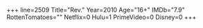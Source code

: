 +++
line=2509
Title="Rev."
Year=2010
Age="16+"
IMDb="7.9"
RottenTomatoes=""
Netflix=0
Hulu=1
PrimeVideo=0
Disney=0
+++

